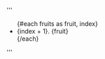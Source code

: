 '''
<script>
  let fruits = ['apple', 'banana', 'orange'];
</script>

<ul>
  {#each fruits as fruit, index}
    <li>{index + 1}. {fruit}</li>
  {/each}
</ul>
'''